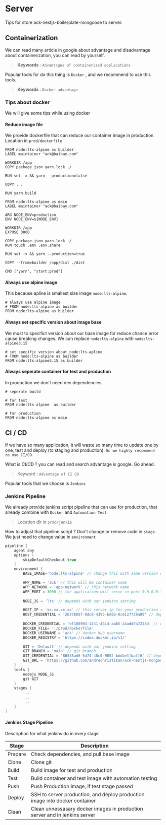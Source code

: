 # Server

Tips for store ack-nestjs-boilerplate-mongoose to server.

## Containerization

We can read many article in google about advantage and disadvantage about containerization, you can read by yourself.

> **Keywords** : `Advantages of containerized applications`

Popular tools for do this thing is `Docker` , and we recommend to use this tools. &#x20;

> **Keywords** : `Docker advantage`

### Tips about docker

We will give some tips while using docker

#### Reduce image file

We provide dockerfile that can reduce our container image in production. Location in `prod/dockerfile`&#x20;

```docker
FROM node:lts-alpine as builder
LABEL maintainer "ack@baibay.com"

WORKDIR /app
COPY package.json yarn.lock ./

RUN set -x && yarn --production=false

COPY . .

RUN yarn build

FROM node:lts-alpine as main
LABEL maintainer "ack@baibay.com"

ARG NODE_ENV=production
ENV NODE_ENV=${NODE_ENV}

WORKDIR /app
EXPOSE 3000

COPY package.json yarn.lock ./
RUN touch .env .env.share

RUN set -x && yarn --production=true

COPY --from=builder /app/dist ./dist

CMD ["yarn", "start:prod"]
```

#### Always use alpine image

This because apline is smallest size image `node:lts-alpine`.

```docker
# always use alpine image
# FROM node:lts-alpine as builder
FROM node:lts-alpine as builder
```

#### Always set specific version about image base

We must to specifict version about our base image  for reduce chance error cause breaking changes. We can replace `node:lts-alpine` with `node:lts-alpine3.15`

```docker
# set specific version about node:lts-apline
# FROM node:lts-alpine as builder
FROM node:lts-alpine3.15 as builder
```

#### Always seperate container for test and production

In production we don't need dev dependencies

```docker
# seperate build 

# for test
FROM node:lts-alpine  as builder

# for production
FROM node:lts-alpine as main
```

## CI / CD

If we have so many application, it will waste so many time to update one by one, test and deploy (to staging and production). `So we highly recommend to use CI/CD`

What is CI/CD ? you can read and search advantage is google. Go ahead.

> Keyword : `Advantage of CI CD`

Popular tools that we choose is `Jenkins`

### Jenkins Pipeline

We already provide jenkins script pipeline that can use for production, that already combine with `Docker` and `Automation Test`

> Location dir in `prod/jenkis`

How to adjust that pipeline script ? Don't change or remove code in `stage`. We just need to change value in `environment`

```groovy
pipeline {
    agent any
    options {
        skipDefaultCheckout true
    }
    environment {
        BASE_IMAGE='node:lts-alpine' // change this with same version of container image

        APP_NAME = 'ack' // this will be container name
        APP_NETWORK = 'app-network' // this network name
        APP_PORT = 3000 // the application will serve in port 0.0.0.0:3000
        
        NODE_JS = 'lts' // depends with our jenkins setting 

        HOST_IP = 'xx.xx.xx.xx' // this server ip for your production server
        HOST_CREDENTIAL = '2637b88f-8dc8-4395-bd6b-0c6127720a89' // depends with our credentials jenkins
        
        DOCKER_CREDENTIAL = 'ef108994-1241-4614-aab5-2aadd7a72284' // depends with our credentials jenkins
        DOCKER_FILE= './prod/dockerfile'
        DOCKER_USERNAME = 'ack' // docker hub username
        DOCKER_REGISTRY = 'https://index.docker.io/v1/' 

        GIT = 'Default' // depends with our jenkins setting
        GIT_BRANCH = 'main' // git branch
        GIT_CREDENTIAL = '86535ad6-5d74-48c0-9852-bddbe1fbaff6' // depends with our credentials jenkins 
        GIT_URL = 'https://github.com/andrechristikan/ack-nestjs-mongoose.git' // git url
    }
    tools {
        nodejs NODE_JS
        git GIT
    }
    stages {
        ...
        ...
        ...
    }
}
```

#### Jenkins Stage Pipeline

Description for what jenkins do in every stage

| Stage   | Description                                                                 |
| ------- | --------------------------------------------------------------------------- |
| Prepare | Check dependencies, and pull base image                                     |
| Clone   | Clone git                                                                   |
| Build   | Build image for test and production                                         |
| Test    | Build container and test image with automation testing                      |
| Push    | Push Production image, if test stage passed                                 |
| Deploy  | SSH to server production, and deploy production image into docker container |
| Clean   | Clean unnessasary docker images in production server and in jenkins server  |
